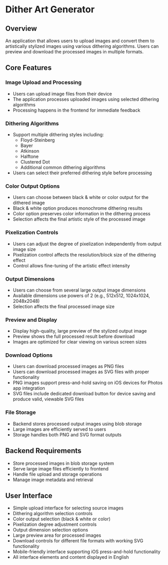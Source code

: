 # Dither Art Generator

## Overview
An application that allows users to upload images and convert them to artistically stylized images using various dithering algorithms. Users can preview and download the processed images in multiple formats.

## Core Features

### Image Upload and Processing
- Users can upload image files from their device
- The application processes uploaded images using selected dithering algorithms
- Processing happens in the frontend for immediate feedback

### Dithering Algorithms
- Support multiple dithering styles including:
  - Floyd-Steinberg
  - Bayer
  - Atkinson
  - Halftone
  - Clustered Dot
  - Additional common dithering algorithms
- Users can select their preferred dithering style before processing

### Color Output Options
- Users can choose between black & white or color output for the dithered image
- Black & white option produces monochrome dithering results
- Color option preserves color information in the dithering process
- Selection affects the final artistic style of the processed image

### Pixelization Controls
- Users can adjust the degree of pixelization independently from output image size
- Pixelization control affects the resolution/block size of the dithering effect
- Control allows fine-tuning of the artistic effect intensity

### Output Dimensions
- Users can choose from several large output image dimensions
- Available dimensions use powers of 2 (e.g., 512x512, 1024x1024, 2048x2048)
- Selection affects the final processed image size

### Preview and Display
- Display high-quality, large preview of the stylized output image
- Preview shows the full processed result before download
- Images are optimized for clear viewing on various screen sizes

### Download Options
- Users can download processed images as PNG files
- Users can download processed images as SVG files with proper functionality
- PNG images support press-and-hold saving on iOS devices for Photos app integration
- SVG files include dedicated download button for device saving and produce valid, viewable SVG files

### File Storage
- Backend stores processed output images using blob storage
- Large images are efficiently served to users
- Storage handles both PNG and SVG format outputs

## Backend Requirements
- Store processed images in blob storage system
- Serve large image files efficiently to frontend
- Handle file upload and storage operations
- Manage image metadata and retrieval

## User Interface
- Simple upload interface for selecting source images
- Dithering algorithm selection controls
- Color output selection (black & white or color)
- Pixelization degree adjustment controls
- Output dimension selection options
- Large preview area for processed images
- Download controls for different file formats with working SVG functionality
- Mobile-friendly interface supporting iOS press-and-hold functionality
- All interface elements and content displayed in English
